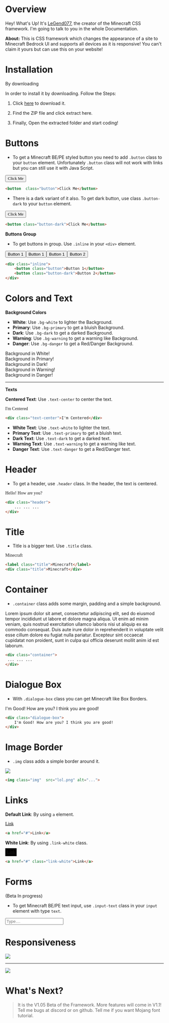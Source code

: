 # Overview

Hey! What's Up! It's [LeGend077](//github.com/LeGend077), the creator of the Minecraft CSS framework. I'm going to talk to you in the whole Documentation. 

**About:** This is CSS framework which changes the appearance of a site to Minecraft Bedrock UI and supports all devices as it is responsive! You can't claim it yours but can use this on your website! 

# Installation

By downloading

In order to install it by downloading. Follow the Steps:

1. Click [here](https://github.com/LeGend077/template/archive/refs/heads/main.zip) to download it.

2. Find the ZIP file and click extract here.

3. Finally, Open the extracted folder and start coding!


# Buttons


- To get a Minecraft BE/PE styled button you need to add `.button` class to your `button` element. Unfortunately `.button` class will not work with links but you can still use it with Java Script.    

<button class="button" style="font-family:'Mojang'">Click Me</button>
```html
<button  class="button">Click Me</button>
```

- There is a dark variant of it also. To get dark button, use class `.button-dark` to your `button`  element.

<button class="button-dark" style="font-family:'Mojang'">Click Me</button>

```html
<button class="button-dark">Click Me</button>
```


**Buttons Group**

- To get buttons in group. Use `.inline` in your `<div>` element.

<div class="inline"><button class="button">Button 1</button><button class="button-dark">Button 1</button><button class="button">Button 1</button><button class="button-dark">Button 2</button></div>

```html
<div class="inline">
    <button class="button">Button 1</button>
    <button class="button-dark">Button 2</button>
</div>
```


# Colors and Text


**Background Colors**

- **White**: Use `.bg-white` to lighter the Background.
- **Primary**: Use `.bg-primary` to get a bluish Background.
- **Dark**: Use `.bg-dark` to get a darked Background.
- **Warning**: Use `.bg-warning` to get a warning like Background.
- **Danger**: Use `.bg-danger` to get a Red/Danger Background.

<div class="container bg-white text-dark">Background in White!</div>
<div class="container bg-primary">Background in Primary!</div>
<div class="container bg-dark text-white">Background in Dark!</div>
<div class="container bg-warning">Background in Warning!</div>
<div class="container bg-danger">Background in Danger!</div>

---

**Texts**

**Centered Text**: Use `.text-center` to center the text.

<div class="text-center" style="font-family:'Mojang'">I'm Centered</div>

```html
<div class="text-center">I'm Centered</div>
```

- **White Text**: Use `.text-white` to lighter the text.
- **Primary Text**: Use `.text-primary` to get a bluish text.
- **Dark Text**: Use `.text-dark` to get a darked text.
- **Warning Text**: Use `.text-warning` to get a warning like text.
- **Danger Text**: Use `.text-danger` to get a Red/Danger text.


# Header

- To get a header, use `.header` class. In the header, the text is centered.

<div class="header" style="font-family:'Mojang';word-spacing:var(--w-spacing) ;
line-height:var(--l-spacing);">Hello! How are you?</div>

```html
<div class="header">
    ... ... ...
</div>
```



# Title

- Title is a bigger text. Use `.title` class.

<div class="title" style="font-family:'Mojang'">Minecraft</div>

```html
<label class="title">Minecraft</label>
<div class="title">Minecraft</div>
```


# Container

- `.container` class adds some margin, padding and a simple background.

<div class="container" style="word-spacing:var(--w-spacing);line-height:var(--l-spacing);">Lorem ipsum dolor sit amet, consectetur adipiscing elit, sed do eiusmod tempor incididunt ut labore et dolore magna aliqua. 
Ut enim ad minim veniam, quis nostrud exercitation ullamco laboris nisi ut aliquip ex ea commodo consequat. 
Duis aute irure dolor in reprehenderit in voluptate velit esse cillum dolore eu fugiat nulla pariatur. 
Excepteur sint occaecat cupidatat non proident, sunt in culpa qui officia deserunt mollit anim id est laborum.</div>

```html
<div class="container">
 ... ... ...
</div>
```

# Dialogue Box

- With `.dialogue-box` class you can get Minecraft like Box Borders.

<div class="dialogue-box">I'm Good! How are you? I think you are good!</div>

```html
<div class="dialogue-box">
    I'm Good! How are you? I think you are good!
</div>
```

# Image Border

- `.img` class adds a simple border around it.

<img src="https://www.minecraft.net/content/dam/games/minecraft/background-images/pmp-hero-minecraft.jpg" class="img">

```html
<img class="img"  src="lol.png" alt="...">
```

# Links

**Default  Link**: By using `a` element.

<a href="#" class="link-white" style="color:black;word-spacing:var(--w-spacing) ;
line-height:var(--l-spacing);font-family:'Mojang'">Link</a>

```html
<a href="#">Link</a>
```

**White Link**: By using `.link-white` class.

<a href="#" class="link-white" style="var(--w-spacing) ;background:black;padding:5px;
line-height:var(--l-spacing);font-family:'Mojang'">Link</a>

```html
<a href="#" class="link-white">Link</a>
```

# Forms

(Beta In progress)

- To get Minecraft BE/PE text input, use `.input-text` class in your `input` element with type `text`.

<input type="text" class="input-text" name="text" placeholder="Type....">


# Responsiveness

<img src="https://raw.githubusercontent.com/LeGend077/framework-docs/main/responsive1.PNG">

---

<img src="https://raw.githubusercontent.com/LeGend077/framework-docs/main/responsive2.PNG">

# What's Next?

> It is the V1.05 Beta of the Framework. More features will come in V1.1! Tell me bugs at discord or on github. Tell me if you want Mojang font tutorial.
